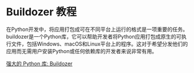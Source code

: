 # Buildozer 教程

<show-structure depth="3"/>

在Python开发中，将应用打包成可在不同平台上运行的格式是一项重要的任务。buildozer是一个Python库，它可以帮助开发者将Python应用打包成原生的可执行文件，包括Windows、macOS和Linux平台上的程序。这对于希望分发他们的应用而无需用户安装Python或任何依赖库的开发者来说非常有用。


<seealso>
<category ref="ref_docs">
    <a href="https://mp.weixin.qq.com/s/ZdH1EBv86llPyRURUwleaA">强大的 Python 库: Buildozer</a>
</category>
<category ref="ref_github">
</category>
<category ref="ref_issues">
</category>
<category ref="ref_hf">
</category>
<category ref="ref_ms">
</category>
</seealso>
